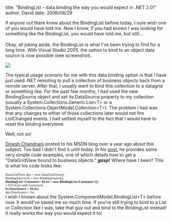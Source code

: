 
title: "BindingList - data binding the way you would expect in .NET 2.0!"
author: David
date: 2006/06/29

If anyone out there knew about the BindingList before today, I sure wish one of you would have told me. Now I know, if you had known I was looking for something like the BindingList, you would have told me, but still...<br><br>Okay, all joking aside, the BindingList is what I've been trying to find for a long time. With Visual Studio 2005, the option to bind to an object data source is now possible (see screenshot).

<img src="http://www.mohundro.com/blog/content/binary/2006-06-30-object-datasource.png" border="0">

The typical usage scenario for me with this data binding option is that I have just used .NET remoting to pull a collection of business objects back from a remote server. After that, I usually want to bind this collection to a datagrid or something like. For the past few months, I had used the new BindingSource object and set its DataSource property to my collection (usually a System.Collections.Generic.List&lt;T&gt; or a System.Collections.ObjectModel.Collection&lt;T&gt;). The problem I had was that any changes to either of those collections later would not fire ListChanged events. I had settled myself to the fact that I would have to reset the binding everytime.

Well, not so!

[Dinesh Chandnani](http://blogs.msdn.com/dchandnani/) posted to his MSDN blog over a year ago about this subject. Too bad I didn't find it until today. In his [post](http://blogs.msdn.com/dchandnani/archive/2005/03/12/394438.aspx), he provides some very simple code examples, one of which details how to get a "DataGridView bound to business objects." <strong>*gasp!*</strong> Where have I been? This is what his code looks like:<span style="FONT-SIZE: 8pt; FONT-FAMILY: Verdana">            </span>
<p class="MsoNormal" style="MARGIN: 0in 0in 0pt"><span style="FONT-SIZE: 8pt; FONT-FAMILY: Verdana">            DataGridView dgv = new DataGridView();<?xml:namespace prefix = o />
</span>
<p class="MsoNormal" style="MARGIN: 0in 0in 0pt"><span style="FONT-SIZE: 8pt; FONT-FAMILY: Verdana"><span>            </span>BindingSource bs = new BindingSource();
</span>
<p class="MsoNormal" style="MARGIN: 0in 0in 0pt"><span style="FONT-SIZE: 8pt; FONT-FAMILY: Verdana"><span>            </span><strong>BindingList&lt;Customer&gt; bList = new BindingList&lt;Customer&gt;();
</strong></span>
<p class="MsoNormal" style="MARGIN: 0in 0in 0pt"><span style="FONT-SIZE: 8pt; FONT-FAMILY: Verdana"><span>            </span>
</span>
<p class="MsoNormal" style="MARGIN: 0in 0in 0pt"><span style="FONT-SIZE: 8pt; FONT-FAMILY: Verdana"><span>            </span>// Fill bList with Customers
</span>
<p class="MsoNormal" style="MARGIN: 0in 0in 0pt"><span style="FONT-SIZE: 8pt; FONT-FAMILY: Verdana">
</span>
<p class="MsoNormal" style="MARGIN: 0in 0in 0pt"><span style="FONT-SIZE: 8pt; FONT-FAMILY: Verdana"><span>            </span><strong>bs.DataSource = bList;
</strong></span>
<p class="MsoNormal" style="MARGIN: 0in 0in 0pt"><span style="FONT-SIZE: 8pt; FONT-FAMILY: Verdana"><span>            </span>dgv.DataSource = bs;</span>
<p class="MsoNormal" style="MARGIN: 0in 0in 0pt"><span style="FONT-SIZE: 8pt; FONT-FAMILY: Verdana"></span> I wish I known about the System.ComponentModel.BindingList&lt;T&gt; before now. It would've saved me so much time. If you're still trying to bind to a List or Collection like I was, take that guy out and bind to the BindingList instead! It really works the way you would expect it to!
